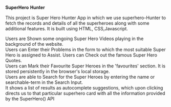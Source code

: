 𝐒𝐮𝐩𝐞𝐫𝐇𝐞𝐫𝐨 𝐇𝐮𝐧𝐭𝐞𝐫

This project is Super Hero Hunter App in which we use superhero-Hunter to fetch the records and details of all the superheroes along with some additional features. It is built using HTML, CSS,Javascript.

Users are Shown some ongoing Super Hero Videos playing in the background of the website.	
Users can Enter their Problems in the form to which the most suitable Super Hero is assigned to Assist.	
Users can Check out the famous Super Hero Quotes.	
Users can Mark their Favourite Super Heroes in the 'favourites' section. It is stored persistently in the browser's local storage.	
Users are able to Search for the Super Heroes by entering the name or searchable-term in the Search Input.	
It shows a list of results as autocomplete suggestions, which upon clicking directs us to that particular superhero card with all the information provided by the SuperHero() API

